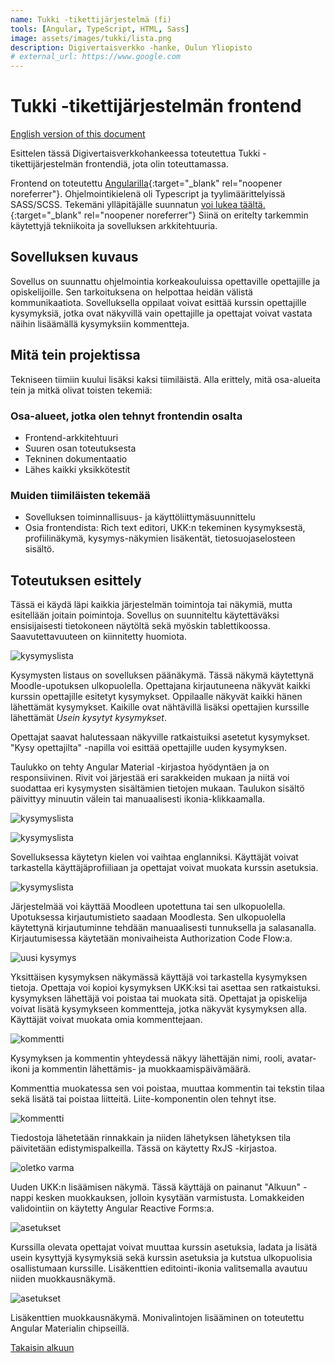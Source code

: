 ```yaml
---
name: Tukki -tikettijärjestelmä (fi)
tools: [Angular, TypeScript, HTML, Sass]
image: assets/images/tukki/lista.png
description: Digivertaisverkko -hanke, Oulun Yliopisto
# external_url: https://www.google.com
---
```


# Tukki -tikettijärjestelmän frontend

[English version of this document](2-tukki-en.html)

Esittelen tässä Digivertaisverkkohankeessa toteutettua Tukki -tikettijärjestelmän
frontendiä, jota olin toteuttamassa. 

Frontend on toteutettu [Angularilla](https://angular.io/){:target="_blank" rel="noopener noreferrer"}.
Ohjelmointikielenä oli Typescript ja tyylimäärittelyissä SASS/SCSS. Tekemäni ylläpitäjälle suunnatun
[voi lukea täältä.](https://github.com/nkahe/Tukki-frontend/blob/main/documentation/kuvaus/kuvaus.md){:target="_blank" rel="noopener noreferrer"}
Siinä on eritelty tarkemmin käytettyjä tekniikoita ja sovelluksen arkkitehtuuria.

## Sovelluksen kuvaus

Sovellus on suunnattu ohjelmointia korkeakouluissa opettaville opettajille ja opiskelijoille. Sen tarkoituksena on helpottaa heidän välistä kommunikaatiota. Sovelluksella oppilaat voivat esittää kurssin opettajille kysymyksiä, jotka ovat näkyvillä vain opettajille ja opettajat voivat vastata näihin lisäämällä kysymyksiin kommentteja. 

## Mitä tein projektissa

Tekniseen tiimiin kuului lisäksi kaksi tiimiläistä. Alla erittely, mitä osa-alueita tein ja mitkä olivat toisten tekemiä:

### Osa-alueet, jotka olen tehnyt frontendin osalta

- Frontend-arkkitehtuuri
- Suuren osan toteutuksesta
- Tekninen dokumentaatio
- Lähes kaikki yksikkötestit

### Muiden tiimiläisten tekemää

- Sovelluksen toiminnallisuus- ja käyttöliittymäsuunnittelu
- Osia frontendista: Rich text editori, UKK:n tekeminen kysymyksestä,
profiilinäkymä, kysymys-näkymien lisäkentät, tietosuojaselosteen sisältö.

## Toteutuksen esittely

Tässä ei käydä läpi kaikkia järjestelmän toimintoja tai näkymiä, mutta esitellään joitain poimintoja. Sovellus on suunniteltu käytettäväksi ensisijaisesti tietokoneen näytöltä sekä myöskin tablettikoossa. Saavutettavuuteen on kiinnitetty huomiota.

![kysymyslista](assets/images/tukki/lista.png)

Kysymysten listaus on sovelluksen päänäkymä. Tässä näkymä käytettynä
Moodle-upotuksen ulkopuolella. Opettajana kirjautuneena näkyvät kaikki
kurssin opettajille esitetyt kysymykset. Oppilaalle näkyvät kaikki hänen lähettämät kysymykset. Kaikille ovat nähtävillä lisäksi opettajien kurssille lähettämät *Usein kysytyt kysymykset*.

Opettajat saavat halutessaan näkyville ratkaistuiksi asetetut kysymykset. "Kysy opettajilta" -napilla voi esittää opettajille uuden kysymyksen.

Taulukko on tehty Angular Material -kirjastoa hyödyntäen ja on responsiivinen.
Rivit voi järjestää eri sarakkeiden mukaan ja niitä voi suodattaa eri kysymysten
sisältämien tietojen mukaan. Taulukon sisältö päivittyy minuutin välein tai
manuaalisesti ikonia-klikkaamalla.


![kysymyslista](assets/images/tukki/lista-en.png)

![kysymyslista](assets/images/tukki/valikko.png)

Sovelluksessa käytetyn kielen voi vaihtaa englanniksi. Käyttäjät voivat tarkastella käyttäjäprofiiliaan ja opettajat voivat muokata kurssin asetuksia.

![kysymyslista](assets/images/tukki/login.png)

Järjestelmää voi käyttää Moodleen upotettuna tai sen ulkopuolella. Upotuksessa
kirjautumistieto saadaan Moodlesta. Sen ulkopuolella käytettynä kirjautuminne tehdään manuaalisesti tunnuksella ja salasanalla. Kirjautumisessa käytetään monivaiheista Authorization Code Flow:a.

![uusi kysymys](assets/images/tukki/tiketti.png)

Yksittäisen kysymyksen näkymässä käyttäjä voi tarkastella kysymyksen tietoja.
Opettaja voi kopioi kysymyksen UKK:ksi tai asettaa sen ratkaistuksi. kysymyksen lähettäjä voi poistaa tai muokata sitä. Opettajat ja opiskelija voivat lisätä
kysymykseen kommentteja, jotka näkyvät kysymyksen alla. Käyttäjät voivat muokata
omia kommenttejaan.

![kommentti](assets/images/tukki/kommentti.png)

Kysymyksen ja kommentin yhteydessä näkyy lähettäjän nimi, rooli, avatar-ikoni ja
kommentin lähettämis- ja muokkaamispäivämäärä.

Kommenttia muokatessa sen voi poistaa, muuttaa kommentin tai tekstin tilaa sekä
lisätä tai poistaa liitteitä. Liite-komponentin olen tehnyt itse.

![kommentti](assets/images/tukki/progress-bar.png)

Tiedostoja lähetetään rinnakkain ja niiden lähetyksen lähetyksen tila
päivitetään edistymispalkeilla. Tässä on käytetty RxJS -kirjastoa.

![oletko varma](assets/images/tukki/oletko-varma.png)

Uuden UKK:n lisäämisen näkymä. Tässä käyttäjä on painanut "Alkuun" -nappi kesken muokkauksen, jolloin kysytään varmistusta. Lomakkeiden validointiin on käytetty Angular Reactive Forms:a.

![asetukset](assets/images/tukki/asetukset.png)

Kurssilla olevata opettajat voivat muuttaa kurssin asetuksia, ladata ja lisätä
usein kysyttyjä kysymyksiä sekä kurssin asetuksia ja kutstua ulkopuolisia
osallistumaan kurssille. Lisäkenttien editointi-ikonia valitsemalla avautuu
niiden muokkausnäkymä.

![asetukset](assets/images/tukki/lisäkenttä.png)

Lisäkenttien muokkausnäkymä. Monivalintojen lisääminen on toteutettu Angular
Materialin chipseillä.

 <a href="#">Takaisin alkuun</a>